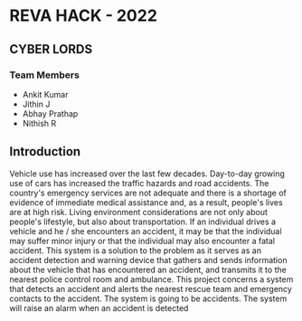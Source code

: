 # REVA HACK - 2022

## CYBER LORDS
### Team Members
* Ankit Kumar
* Jithin J
* Abhay Prathap 
* Nithish R

## Introduction
Vehicle use has increased over the last few decades. Day-to-day growing use of cars has increased the traffic hazards and road accidents. The country's emergency services are not adequate and there is a shortage of evidence of immediate medical assistance and, as a result, people's lives are at high risk. Living environment considerations are not only about people's lifestyle, but also about transportation. If an individual drives a vehicle and he / she encounters an accident, it may be that the individual may suffer minor injury or that the individual may also encounter a fatal accident. This system is a solution to the problem as it serves as an accident detection and warning device that gathers and sends information about the vehicle that has encountered an accident, and transmits it to the nearest police control room and ambulance. This project concerns a system that detects an accident and alerts the nearest rescue team and emergency contacts to the accident. The system is going to be accidents. The system will raise an alarm when an accident is detected
